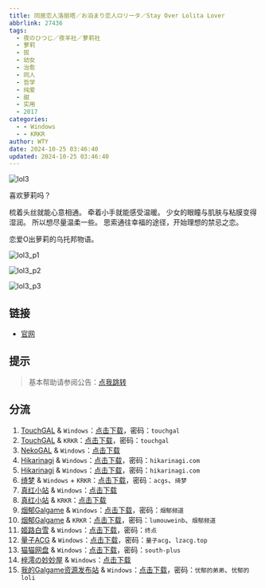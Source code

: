 ```yaml
---
title: 同居恋人洛丽塔／お泊まり恋人ロリータ／Stay Over Lolita Lover
abbrlink: 27436
tags:
  - 夜のひつじ／夜羊社／萝莉社
  - 萝莉
  - 拔
  - 幼女
  - 治愈
  - 同人
  - 哲学
  - 纯爱
  - 甜
  - 实用
  - 2017
categories:
  - - Windows
  - - KRKR
author: WTY
date: 2024-10-25 03:46:40
updated: 2024-10-25 03:46:40
---
```


![lol3](https://static.30hb.cn/vndb/img/lol3.webp)

喜欢萝莉吗？

梳着头丝就能心意相通。
牵着小手就能感受温暖。
少女的眼瞳与肌肤与粘膜变得湿润。
所以想尽量温柔一些。
思索通往幸福的途径，开始理想的禁忌之恋。

恋爱O出萝莉的乌托邦物语。

<!-- more -->

![lol3_p1](https://static.30hb.cn/vndb/img/lol3_p1.webp)

![lol3_p2](https://static.30hb.cn/vndb/img/lol3_p2.webp)

![lol3_p3](https://static.30hb.cn/vndb/img/lol3_p3.webp)

## 链接

- [官网](https://yorunohitsuji.xii.jp/products/lol3)

## 提示

> 基本帮助请参阅公告：[点我跳转](/p/announcement/)

## 分流

1. [TouchGAL](https://www.touchgal.us/) & `Windows`：[点击下载](https://pan.touchgal.net/s/PWwuR)，密码：`touchgal`
2. [TouchGAL](https://www.touchgal.us/) & `KRKR`：[点击下载](https://pan.touchgal.net/s/rkVLUy)，密码：`touchgal`
3. [NekoGAL](https://www.nekogal.com/) & `Windows`：[点击下载](https://pan.nekogal.top/s/JxKHG)
4. [Hikarinagi](https://www.hikarinagi.net/) & `Windows`：[点击下载](https://pan.yurari.moe/s/ok3fL)，密码：`hikarinagi.com`
5. [Hikarinagi](https://www.hikarinagi.net/) & `Windows`：[点击下载](https://pan.yurari.moe/s/PNWlsr)，密码：`hikarinagi.com`
6. [绮梦](https://acgs.one/) & `Windows` + `KRKR`：[点击下载](https://game.acgs.one/game/92.html)，密码：`acgs`、`绮梦`
7. [真红小站](https://www.shinnku.com/) & `Windows`：[点击下载](https://www.shinnku.com/api/download/0/win/%E5%90%8C%E5%B1%85%E6%81%8B%E4%BA%BA%E6%B4%9B%E4%B8%BD%E5%A1%94.7z)
8. [真红小站](https://www.shinnku.com/) & `KRKR`：[点击下载](https://www.shinnku.com/api/download/0/krkr/%E5%90%8C%E5%B1%85%E6%81%8B%E4%BA%BA%E6%B4%9B%E4%B8%BD%E5%A1%94.7z)
9. [烟郁Galgame](https://yanyugal.top/) & `Windows`：[点击下载](https://yanyugal.top/disk1/PC/%E5%A4%9C%E7%BE%8A%E7%A4%BE%E5%90%88%E9%9B%86)，密码：`烟郁频道`
10. [烟郁Galgame](https://yanyugal.top/) & `KRKR`：[点击下载](https://yanyugal.top/disk1/%E5%B0%8F%E5%B0%8F%E7%9A%84%E5%88%86%E4%BA%AB%EF%BC%88PC%EF%BC%86%E5%AE%89%E5%8D%93%EF%BC%89/%E5%AE%89%E5%8D%93/krkr/%E5%A4%9C%E7%BE%8A%E7%A4%BE)，密码：`lumouweinb`、`烟郁频道`
11. [姬路白雪](https://pan.jlbx.xyz/) & `Windows`：[点击下载](https://pan.jlbx.xyz/?s=%E5%90%8C%E5%B1%85%E6%81%8B%E4%BA%BA%E6%B4%9B%E4%B8%BD%E5%A1%94)，密码：`终点`
12. [量子ACG](https://lzacg.org/) & `Windows`：[点击下载](https://lzacg.org/393)，密码：`量子acg`、`lzacg.top`
13. [猫猫网盘](https://catcat.cloud/) & `Windows`：[点击下载](https://catcat.cloud/d/GalGame/SP%E5%90%8E%E7%AB%AF1%5BGalGame%E5%88%86%E5%8C%BA%5D/%E7%BB%88%E7%82%B9%E6%B1%89%E5%8C%96%E9%87%8D%E6%95%B4v2%E7%89%88-%E7%A6%BB%E6%95%A3/%E6%9C%AC%E4%BD%93-Part2/%5B%E5%A4%9C%E3%81%AE%E3%81%B2%E3%81%A4%E3%81%98%5D%20%E3%81%8A%E6%B3%8A%E3%81%BE%E3%82%8A%E6%81%8B%E4%BA%BA%E3%83%AD%E3%83%AA%E3%83%BC%E3%82%BF%20%E5%90%8C%E5%B1%85%E6%81%8B%E4%BA%BA%E6%B4%9B%E4%B8%BD%E5%A1%94.rar?sign=i0P7xbxQJW9_m_XP4VMsuEaYzyPb6tyKmen0stsfEZc=:0)，密码：`south-plus`
14. [梓澪の妙妙屋](https://zi0.cc/) & `Windows`：[点击下载](https://zi0.cc/d/%60%E3%80%90%E5%90%88%E9%9B%86%E7%B3%BB%E5%88%97%E3%80%91/%E6%B1%89%E5%8C%96galgame%E4%BC%9A%E7%A4%BE%E5%90%88%E9%9B%86/%E6%B1%89%E5%8C%96%E4%BC%9A%E7%A4%BE%E5%90%88%E9%9B%86%E9%83%A8%E5%88%86%20part29/%E5%A4%9C%E3%81%AE%E3%81%B2%E3%81%A4%E3%81%98/%5B170119%5D%5B%E5%A4%9C%E3%81%AE%E3%81%B2%E3%81%A4%E3%81%98%5D%20%E3%81%8A%E6%B3%8A%E3%81%BE%E3%82%8A%E6%81%8B%E4%BA%BA%E3%83%AD%E3%83%AA%E3%83%BC%E3%82%BF.rar?sign=Kry_CSan6LqjwHz8slEurkGIzCXPRau0Xr0kGN2TPxs=:0)
15. [我的Galgame资源发布站](https://www.ttloli.com/) & `Windows`：[点击下载](https://www.ttloli.com/tongjulianrenluolita.html)，密码：`忧郁的弟弟`、`忧郁的loli`
